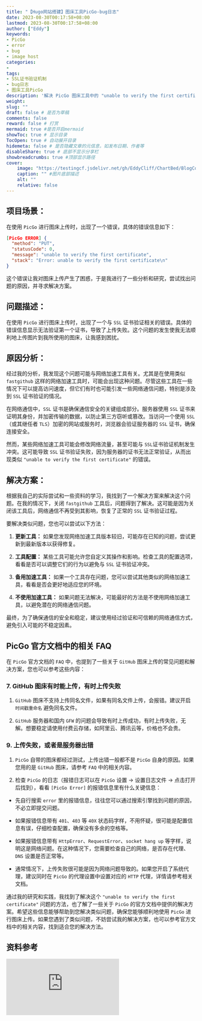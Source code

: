 ```yaml
---
title: "【Hugo网站搭建】图床工具PicGo-bug日志"
date: 2023-08-30T00:17:58+08:00
lastmod: 2023-08-30T00:17:58+08:00
author: ["Eddy"]
keywords: 
- PicGo
- error
- bug
- image host
categories: 
- 
tags: 
- SSL证书验证机制
- bug日志
- 图床工具PicGo
description: '解决 PicGo 图床工具中的 "unable to verify the first certificate" 错误。了解错误原因、网络加速工具可能引发的问题，并探讨关闭 fastgithub 解决方案。同时介绍 PicGo 官方文档中的常见问题和解决方法，确保图床上传稳定可靠。'
weight:
slug: ""
draft: false # 是否为草稿
comments: false
reward: false # 打赏
mermaid: true #是否开启mermaid
showToc: true # 显示目录
TocOpen: true # 自动展开目录
hidemeta: false # 是否隐藏文章的元信息，如发布日期、作者等
disableShare: true # 底部不显示分享栏
showbreadcrumbs: true #顶部显示路径
cover:
    image: "https://testingcf.jsdelivr.net/gh/EddyCliff/ChartBed/BlogCover/pc.jpg" #图片路径例如：posts/tech/123/123.png
    caption: "" #图片底部描述
    alt: ""
    relative: false
---
```

## 项目场景：

在使用 `PicGo` 进行图床上传时，出现了一个错误，具体的错误信息如下：

```JSON
[PicGo ERROR] {
  "method": "PUT",
  "statusCode": 0,
  "message": "unable to verify the first certificate",
  "stack": "Error: unable to verify the first certificate\n"
}
```

这个错误让我对图床上传产生了困惑，于是我进行了一些分析和研究，尝试找出问题的原因，并寻求解决方案。

## 问题描述：

在使用 `PicGo` 进行图床上传时，出现了一个与 `SSL` 证书验证相关的错误。具体的错误信息显示无法验证第一个证书，导致了上传失败。这个问题的发生使我无法顺利地上传图片到我所使用的图床，让我感到困扰。

## 原因分析：

经过我的分析，我发现这个问题可能与网络加速工具有关。尤其是在使用类似 `fastgithub` 这样的网络加速工具时，可能会出现这种问题。尽管这些工具在一些情况下可以提高访问速度，但它们有时也可能引发一些网络通信问题，特别是涉及到 `SSL` 证书验证的情况。

在网络通信中，`SSL` 证书是确保通信安全的关键组成部分。服务器使用 `SSL` 证书来证明其身份，并加密传输的数据，以防止第三方窃听或篡改。当访问一个使用 `SSL`（或其继任者 `TLS`）加密的网站或服务时，浏览器会验证服务器的 `SSL` 证书，确保连接安全。

然而，某些网络加速工具可能会修改网络流量，甚至可能与 `SSL`证书验证机制发生冲突。这可能导致 `SSL` 证书验证失败，因为服务器的证书无法正常验证，从而出现类似 `"unable to verify the first certificate"` 的错误。

## 解决方案：

根据我自己的实际尝试和一些资料的学习，我找到了一个解决方案来解决这个问题。在我的情况下，关闭 `fastgithub` 工具后，问题得到了解决。这可能是因为关闭该工具后，网络通信不再受到其影响，恢复了正常的 `SSL` 证书验证过程。

要解决类似问题，您也可以尝试以下方法：

1. **更新工具：** 如果您发现网络加速工具版本较旧，可能存在已知的问题，尝试更新到最新版本以获得修复。

2. **工具配置：** 某些工具可能允许您自定义其操作和影响。检查工具的配置选项，看看是否可以调整它们的行为以避免与 `SSL` 证书验证冲突。

3. **备用加速工具：** 如果一个工具存在问题，您可以尝试其他类似的网络加速工具，看看是否会更好地适应您的环境。

4. **不使用加速工具：** 如果问题无法解决，可能最好的方法是不使用网络加速工具，以避免潜在的网络通信问题。

最终，为了确保通信的安全和稳定，建议使用经过验证和可信赖的网络通信方式，避免引入可能的不稳定因素。

## PicGo 官方文档中的相关 FAQ

在 `PicGo` 官方文档的 `FAQ` 中，也提到了一些关于 `GitHub` 图床上传的常见问题和解决方案，您也可以参考这些内容：

### 7. GitHub 图床有时能上传，有时上传失败

1. `GitHub` 图床不支持上传同名文件，如果有同名文件上传，会报错。建议开启 `时间戳重命名` 避免同名文件。

2. `GitHub` 服务器和国内 `GFW` 的问题会导致有时上传成功，有时上传失败，无解。想要稳定请使用付费云存储，如阿里云、腾讯云等，价格也不会贵。

### 9. 上传失败，或者是服务器出错

1. `PicGo` 自带的图床都经过测试，上传出错一般都不是 `PicGo` 自身的原因。如果您用的是 `GitHub` 图床，请参考 `FAQ` 中的相关内容。

2. 检查 `PicGo` 的日志（报错日志可以在 `PicGo` 设置 -> 设置日志文件 -> 点击打开 后找到），看看 `[PicGo Error]` 的报错信息里有什么关键信息：

- 先自行搜索 `error` 里的报错信息，往往您可以通过搜索引擎找到问题的原因，不必立即提交问题。

- 如果报错信息带有 `401`、`403` 等 `40X` 状态码字样，不用怀疑，很可能是配置信息有误，仔细检查配置，确保没有多余的空格等。

- 如果报错信息带有 `HttpError`、`RequestError`、`socket hang up` 等字样，说明这是网络问题。在这种情况下，您需要检查自己的网络，是否存在代理、`DNS` 设置是否正常等。

- 通常情况下，上传失败很可能是因为网络问题导致的。如果您开启了系统代理，建议同时在 `PicGo` 的代理设置中设置对应的 `HTTP` 代理，详情请参考相关文档。

通过我的研究和实践，我找到了解决这个 `"unable to verify the first certificate"` 问题的方法，也了解了一些关于 `PicGo` 的官方文档中提供的解决方案。希望这些信息能够帮助到您解决类似问题，确保您能够顺利地使用 `PicGo` 进行图床上传。如果您遇到了类似问题，不妨尝试我的解决方案，也可以参考官方文档中的相关内容，找到适合您的解决方法。

## 资料参考

![PicGo FAQ.md](https://github.com/Molunerfinn/PicGo/blob/dev/FAQ.md)



